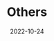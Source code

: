 ---
# Leave the homepage title empty to use the site title
title: "Others"
date: 2022-10-24
type: landing


design:
  # Default section spacing
  spacing: "6rem"
  # background:
  #   image:
  #     # Add your image background to `assets/media/`.
  #     filename: profile.jpg
  #     filters:
  #       brightness: 0.1
  #     size: cover
  #     position: center
  #     parallax: false

sections:
  - block: markdown
    id: knitpurl
    content:
      title: 'Knitting'
      subtitle: ''
      text: |-
        quite good at knitting, but beginner at crocheting!
    design:
      columns: '1'
  - block: contact
    id: contact
    content:
      title: 'Travel'
      subtitle: ''
      text: |-
        Travel during semesters when there is a day without class. I went to Suncheon and Gwangyang last semester. I also actively participate in sending trips.
      # Coordinates to display a map - set your map provider in `params.yaml`
      coordinates:
        latitude: '34.9284391'
        longitude: '127.4982691'
    design:
      # Choose how many columns the section has. Valid values: '1' or '2'.
      columns: '1'
  - block: markdown
    id: reading
    content:
      title: 'Reading'
      subtitle: ''
      text: |-
        Now it has become too rare to be called a hobby.
    design:
      columns: '1'
---